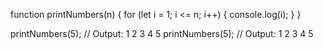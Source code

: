 function printNumbers(n) {
  for (let i = 1; i <= n; i++) {
    console.log(i);
  }
}

printNumbers(5); // Output: 1 2 3 4 5
printNumbers(5); // Output: 1 2 3 4 5